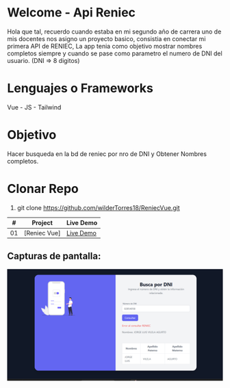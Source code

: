 # Welcome - Api Reniec 
Hola que tal, recuerdo cuando estaba en mi segundo año de carrera uno de mis docentes nos asigno un proyecto basico, consistia en conectar mi primera API de RENIEC, La app tenia como objetivo mostrar nombres completos siempre y cuando se pase como parametro el numero de DNI del usuario.
(DNI => 8 digitos)

# Lenguajes o Frameworks 
Vue - JS - Tailwind 

# Objetivo 
Hacer busqueda en la bd de reniec por nro de DNI y Obtener Nombres completos.

# Clonar Repo

1) git clone https://github.com/wilderTorres18/ReniecVue.git


|  #  | Project                                                                                                                     | Live Demo                                                                         |
| :-: | --------------------------------------------------------------------------------------------------------------------------- | --------------------------------------------------------------------------------- |
| 01  | [Reniec Vue]                                                                                                                | [Live Demo](https://reniec-vue-git-master-wilder-s-projects.vercel.app/)               |

## Capturas de pantalla:

![Captura de pantalla 1](src/img/screenshot.png)

